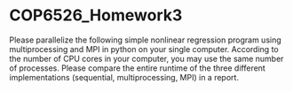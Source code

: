 # COP6526_Homework3

Please parallelize the following simple nonlinear regression program using multiprocessing and MPI in python on your single computer. According to the number of CPU cores in your computer, you may use the same number of processes. Please compare the entire runtime of the three different implementations (sequential, multiprocessing, MPI) in a report.


